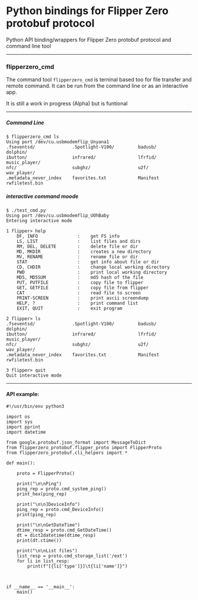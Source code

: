 # Python bindings for Flipper Zero protobuf protocol 


Python API binding/wrappers for Flipper Zero protobuf protocol and command line tool

---
### flipperzero_cmd 

The command tool `flipperzero_cmd` is terninal based too for file transfer and remote command.
It can be run from the command line or as an interactive app.

It is still a work in progress (Alpha) but is funtional

---

##### Command Line #####

```
$ flipperzero_cmd ls
Using port /dev/cu.usbmodemflip_Unyana1
.fseventsd/              .Spotlight-V100/         badusb/                  dolphin/
ibutton/                 infrared/                lfrfid/                  music_player/
nfc/                     subghz/                  u2f/                     wav_player/
.metadata_never_index    favorites.txt            Manifest                 rwfiletest.bin
```

##### interactive command moode #####


```
$ ./test_cmd.py
Using port /dev/cu.usbmodemflip_UOhBaby
Entering interactive mode

1 flipper> help
    DF, INFO               :	get FS info
    LS, LIST               :	list files and dirs
    RM, DEL, DELETE        :	delete file or dir
    MD, MKDIR              :	creates a new directory
    MV, RENAME             :	rename file or dir
    STAT                   :	get info about file or dir
    CD, CHDIR              :	change local working directory
    PWD                    :	print local working directory
    MD5, MD5SUM            :	md5 hash of the file
    PUT, PUTFILE           :	copy file to flipper
    GET, GETFILE           :	copy file from flipper
    CAT                    :	read file to screen
    PRINT-SCREEN           :	print ascii screendump
    HELP, ?                :	print command list
    EXIT, QUIT             :	exit program

2 flipper> ls
.fseventsd/              .Spotlight-V100/         badusb/                  dolphin/
ibutton/                 infrared/                lfrfid/                  music_player/
nfc/                     subghz/                  u2f/                     wav_player/
.metadata_never_index    favorites.txt            Manifest                 rwfiletest.bin

3 flipper> quit
Quit interactive mode
```
---

#### API example: ####
```
#!/usr/bin/env python3

import os
import sys
import pprint
import datetime

from google.protobuf.json_format import MessageToDict
from flipperzero_protobuf.flipper_proto import FlipperProto
from flipperzero_protobuf.cli_helpers import *

def main():

    proto = FlipperProto()

    print("\n\nPing")
    ping_rep = proto.cmd_system_ping()
    print_hex(ping_rep)

    print("\n\n]DeviceInfo")
    ping_rep = proto.cmd_DeviceInfo()
    print(ping_rep)

    print("\n\nGetDateTime")
    dtime_resp = proto.cmd_GetDateTime()
    dt = dict2datetime(dtime_resp)
    print(dt.ctime())

    print("\n\nList files")
    list_resp = proto.cmd_storage_list('/ext')
    for li in list_resp:
        print(f"[{li['type']}]\t{li['name']}")



if __name__ == '__main__':
    main()
```
